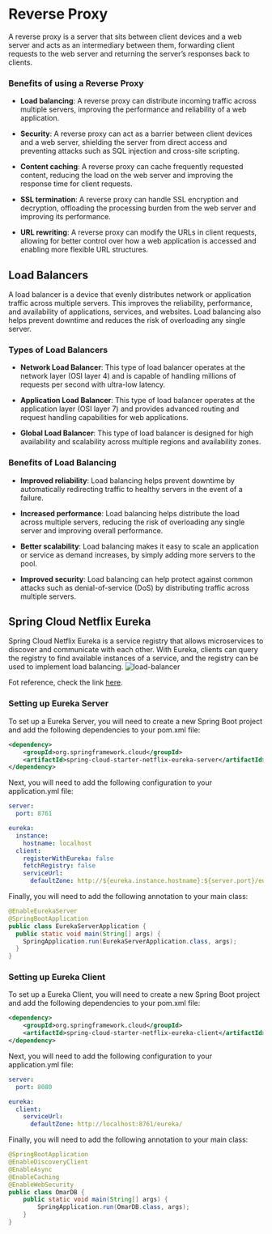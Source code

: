 # Reverse Proxy
A reverse proxy is a server that sits between client devices and a web server and acts as an intermediary between them, forwarding client requests to the web server and returning the server’s responses back to clients.

### Benefits of using a Reverse Proxy
+ **Load balancing**: A reverse proxy can distribute incoming traffic across multiple servers, improving the performance and reliability of a web application.

+ **Security**: A reverse proxy can act as a barrier between client devices and a web server, shielding the server from direct access and preventing attacks such as SQL injection and cross-site scripting.

+ **Content caching**: A reverse proxy can cache frequently requested content, reducing the load on the web server and improving the response time for client requests.

+ **SSL termination**: A reverse proxy can handle SSL encryption and decryption, offloading the processing burden from the web server and improving its performance.

+ **URL rewriting**: A reverse proxy can modify the URLs in client requests, allowing for better control over how a web application is accessed and enabling more flexible URL structures.

## Load Balancers
A load balancer is a device that evenly distributes network or application traffic across multiple servers. This improves the reliability, performance, and availability of applications, services, and websites. Load balancing also helps prevent downtime and reduces the risk of overloading any single server.

### Types of Load Balancers
+ **Network Load Balancer**: This type of load balancer operates at the network layer (OSI layer 4) and is capable of handling millions of requests per second with ultra-low latency.

+ **Application Load Balancer**: This type of load balancer operates at the application layer (OSI layer 7) and provides advanced routing and request handling capabilities for web applications.

+ **Global Load Balancer**: This type of load balancer is designed for high availability and scalability across multiple regions and availability zones.

### Benefits of Load Balancing
+ **Improved reliability**: Load balancing helps prevent downtime by automatically redirecting traffic to healthy servers in the event of a failure.

+ **Increased performance**: Load balancing helps distribute the load across multiple servers, reducing the risk of overloading any single server and improving overall performance.

+ **Better scalability**: Load balancing makes it easy to scale an application or service as demand increases, by simply adding more servers to the pool.

+ **Improved security**: Load balancing can help protect against common attacks such as denial-of-service (DoS) by distributing traffic across multiple servers.

## Spring Cloud Netflix Eureka
Spring Cloud Netflix Eureka is a service registry that allows microservices to discover and communicate with each other. With Eureka, clients can query the registry to find available instances of a service, and the registry can be used to implement load balancing.
![load-balancer](../../assets/load.png)

Fot reference, check the link [here](https://netflixtechblog.com/netflix-shares-cloud-load-balancing-and-failover-tool-eureka-c10647ef95e5).
### Setting up Eureka Server
To set up a Eureka Server, you will need to create a new Spring Boot project and add the following dependencies to your pom.xml file:
```xml
<dependency>
    <groupId>org.springframework.cloud</groupId>
    <artifactId>spring-cloud-starter-netflix-eureka-server</artifactId>
</dependency>
```
Next, you will need to add the following configuration to your application.yml file:
```yaml
server:
  port: 8761

eureka:
  instance:
    hostname: localhost
  client:
    registerWithEureka: false
    fetchRegistry: false
    serviceUrl:
      defaultZone: http://${eureka.instance.hostname}:${server.port}/eureka/
```
Finally, you will need to add the following annotation to your main class:
```java
@EnableEurekaServer
@SpringBootApplication
public class EurekaServerApplication {
  public static void main(String[] args) {
    SpringApplication.run(EurekaServerApplication.class, args);
  }
}
```
### Setting up Eureka Client
To set up a Eureka Client, you will need to create a new Spring Boot project and add the following dependencies to your pom.xml file:
```xml
<dependency>
    <groupId>org.springframework.cloud</groupId>
    <artifactId>spring-cloud-starter-netflix-eureka-client</artifactId>
</dependency>
```
Next, you will need to add the following configuration to your application.yml file:
```yaml
server:
  port: 8080

eureka:
  client:
    serviceUrl:
      defaultZone: http://localhost:8761/eureka/
```
Finally, you will need to add the following annotation to your main class:
```java
@SpringBootApplication
@EnableDiscoveryClient
@EnableAsync
@EnableCaching
@EnableWebSecurity
public class OmarDB {
    public static void main(String[] args) {
        SpringApplication.run(OmarDB.class, args);
    }
}
```
